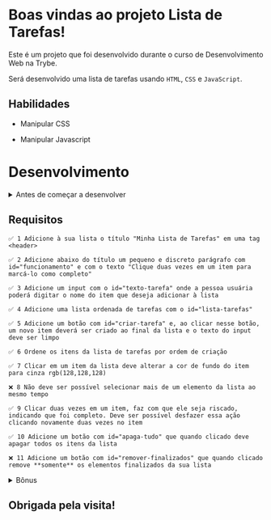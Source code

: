 # Boas vindas ao projeto Lista de Tarefas!

Este é um projeto que foi desenvolvido durante o curso de Desenvolvimento Web na Trybe.

Será desenvolvido uma lista de tarefas usando `HTML`, `CSS` e `JavaScript`.

## Habilidades

- Manipular CSS

- Manipular Javascript

# Desenvolvimento

<details>
  <summary>
      Antes de começar a desenvolver
  </summary>

1. Clone o repositório
  * `git clone git@github.com:mabiiak/todo-list-JS-dom.git`
  * Entre na pasta do repositório que você acabou de clonar:
    * `cd todo-list-JS-dom`

2. Instale as dependências e inicialize o projeto
  * Instale as dependências:
    * `npm install`

3. Crie uma branch a partir da branch `master`
  * Verifique que você está na branch `master`
    * Exemplo: `git branch`
  * Se não estiver, mude para a branch `master`
    * Exemplo: `git checkout master`
  * Agora, crie uma branch onde você vai guardar os `commits` do seu projeto
    * Você deve criar uma branch no seguinte formato: `nome-nome-do-projeto`

4. Adicione as mudanças ao _stage_ do Git e faça um `commit`
  * Verifique que as mudanças ainda não estão no _stage_
    * Exemplo: `git status` (devem aparecer listados os novos arquivos em vermelho)
  * Adicione o novo arquivo ao _stage_ do Git
      * Exemplo:
        * `git add .` (adicionando todas as mudanças - _que estavam em vermelho_ - ao stage do Git)
        * `git status` (devem aparecer listados os arquivos em verde)
  * Faça o `commit` inicial
      * Exemplo:
        * `git commit -m 'iniciando o projeto.'` (fazendo o primeiro commit)
        * `git status` (deve aparecer uma mensagem tipo _nothing to commit_ )

5. Adicione a sua branch com o novo `commit` ao repositório remoto
  * Usando o exemplo anterior: `git push -u origin nome-nome-do-projeto`

6. Crie um novo `Pull Request` _(PR)_
  * Vá até a página de _Pull Requests_ do [repositório no GitHub](https://github.com/mabiiak/todo-list-JS-dom.git/pulls)
  * Clique no botão verde _"New pull request"_
  * Clique na caixa de seleção _"Compare"_ e escolha a sua branch **com atenção**
  * Adicione uma descrição para o _Pull Request_, um título que o identifique, e clique no botão verde _"Create pull request"_. Crie da seguinte forma: `[JOAOZINHO] Projeto To Do List`
  * Adicione uma descrição para o _Pull Request_, um título claro que o identifique, e clique no botão verde _"Create pull request"_
  * **Não se preocupe em preencher mais nada por enquanto!**
  * Volte até a [página de _Pull Requests_ do repositório](https://github.com/mabiiak/todo-list-JS-dom.git/pulls) e confira que o seu _Pull Request_ está criado
</details>

## Requisitos

    ✅ 1 Adicione à sua lista o título "Minha Lista de Tarefas" em uma tag <header>

    ✅ 2 Adicione abaixo do título um pequeno e discreto parágrafo com id="funcionamento" e com o texto "Clique duas vezes em um item para marcá-lo como completo"

    ✅ 3 Adicione um input com o id="texto-tarefa" onde a pessoa usuária poderá digitar o nome do item que deseja adicionar à lista

    ✅ 4 Adicione uma lista ordenada de tarefas com o id="lista-tarefas"

    ✅ 5 Adicione um botão com id="criar-tarefa" e, ao clicar nesse botão, um novo item deverá ser criado ao final da lista e o texto do input deve ser limpo

    ✅ 6 Ordene os itens da lista de tarefas por ordem de criação

    ✅ 7 Clicar em um item da lista deve alterar a cor de fundo do item para cinza rgb(128,128,128)

    ❌ 8 Não deve ser possível selecionar mais de um elemento da lista ao mesmo tempo

    ✅ 9 Clicar duas vezes em um item, faz com que ele seja riscado, indicando que foi completo. Deve ser possível desfazer essa ação clicando novamente duas vezes no item

    ✅ 10 Adicione um botão com id="apaga-tudo" que quando clicado deve apagar todos os itens da lista

    ❌ 11 Adicione um botão com id="remover-finalizados" que quando clicado remove **somente** os elementos finalizados da sua lista

<details>
  <summary>
    Bônus
  </summary>

    ❌ 12 Adicione um botão com id="salvar-tarefas" que salve o conteúdo da lista. Se você fechar e reabrir a página, a lista deve continuar no estado em que estava

    ❌ 13 Adicione dois botões, um com id="mover-cima" e outro com id="mover-baixo", que permitam mover o item selecionado para cima ou para baixo na lista de tarefas

    ❌ 14 Adicione um botão com id="remover-selecionado" que, quando clicado, remove o item selecionado
</details>

## Obrigada pela visita!
